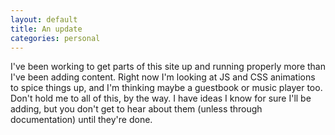 ```yaml
---
layout: default
title: An update
categories: personal
---
```

I've been working to get parts of this site up and running properly more than I've been adding content. Right now I'm looking at JS and CSS animations to spice things up, and I'm thinking maybe a guestbook or music player too. Don't hold me to all of this, by the way. I have ideas I know for sure I'll be adding, but you don't get to hear about them (unless through documentation) until they're done.